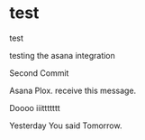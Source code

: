 # test
test


testing the asana integration

Second Commit

Asana Plox. receive this message.


Doooo iiittttttt

Yesterday You said Tomorrow.

